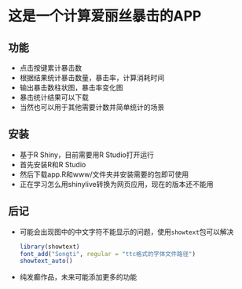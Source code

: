 # 这是一个计算爱丽丝暴击的APP

## 功能

- 点击按键累计暴击数
- 根据结果统计暴击数量，暴击率，计算消耗时间
- 输出暴击数柱状图，暴击率变化图
- 暴击统计结果可以下载
- 当然也可以用于其他需要计数并简单统计的场景

## 安装

- 基于R Shiny，目前需要用R Studio打开运行
- 首先安装R和R Studio
- 然后下载app.R和www/文件夹并安装需要的包即可使用
- 正在学习怎么用shinylive转换为网页应用，现在的版本还不能用


## 后记

- 可能会出现图中的中文字符不能显示的问题，使用`showtext`包可以解决
    ```r
    library(showtext)
    font_add("Songti", regular = "ttc格式的字体文件路径")
    showtext_auto()
    ```
- 纯发癫作品，未来可能添加更多的功能
